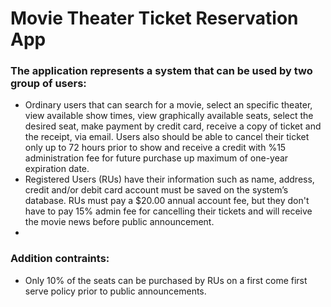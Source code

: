 # Movie Theater Ticket Reservation App 

### The application represents a system that can be used by two group of users: 
- Ordinary users that can search for a movie, select an specific theater, view available show times, view graphically available seats, select the desired seat, make payment by 
credit card, receive a copy of ticket and the receipt, via email. Users also should be able to cancel their ticket only up to 72 hours prior to show and receive a credit with %15 administration fee for future purchase up maximum of one-year expiration date. 
- Registered Users (RUs) have their information such as name, address, credit and/or debit card account must be saved on the system’s database. RUs must pay a $20.00 annual account fee, but they don't have to pay 15% admin fee for cancelling their tickets and will receive the movie news before public announcement. 
- 
### Addition contraints: 
- Only 10% of the seats can be purchased by RUs on a first come first serve policy 
prior to public announcements.
